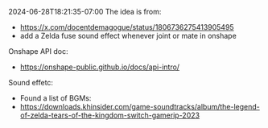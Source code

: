
2024-06-28T18:21:35-07:00
The idea is from: 
- https://x.com/docentdemagogue/status/1806736275413905495
- add a Zelda fuse sound effect whenever joint or mate in onshape

Onshape API doc:
- https://onshape-public.github.io/docs/api-intro/

Sound effetc:
- Found a list of BGMs:
- https://downloads.khinsider.com/game-soundtracks/album/the-legend-of-zelda-tears-of-the-kingdom-switch-gamerip-2023
